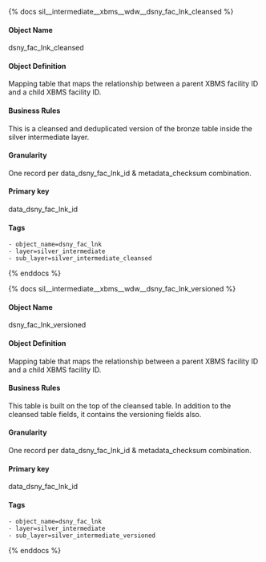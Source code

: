 {% docs sil__intermediate__xbms__wdw__dsny_fac_lnk_cleansed %}

#### Object Name
dsny_fac_lnk_cleansed

#### Object Definition
Mapping table that maps the relationship between a parent XBMS facility ID and a child XBMS facility ID.

#### Business Rules
This is a cleansed and deduplicated version of the bronze table inside the silver intermediate layer.

#### Granularity
One record per data_dsny_fac_lnk_id & metadata_checksum combination.

#### Primary key
data_dsny_fac_lnk_id

#### Tags
    - object_name=dsny_fac_lnk
    - layer=silver_intermediate
    - sub_layer=silver_intermediate_cleansed

{% enddocs %}

{% docs sil__intermediate__xbms__wdw__dsny_fac_lnk_versioned %}

#### Object Name
dsny_fac_lnk_versioned

#### Object Definition
Mapping table that maps the relationship between a parent XBMS facility ID and a child XBMS facility ID.

#### Business Rules
This table is built on the top of the cleansed table. In addition to the cleansed table fields, it contains the versioning fields also.

#### Granularity
One record per data_dsny_fac_lnk_id & metadata_checksum combination.

#### Primary key
data_dsny_fac_lnk_id

#### Tags
    - object_name=dsny_fac_lnk
    - layer=silver_intermediate
    - sub_layer=silver_intermediate_versioned

{% enddocs %}